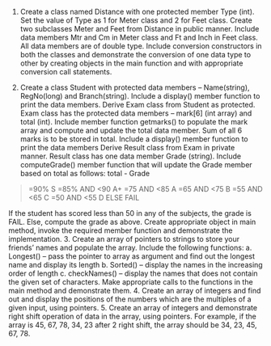 1. Create a class named Distance with one protected member Type (int). Set the value of Type
as 1 for Meter class and 2 for Feet class. Create two subclasses Meter and Feet from
Distance in public manner. Include data members Mtr and Cm in Meter class and Ft and Inch
in Feet class. All data members are of double type. Include conversion constructors in both
the classes and demonstrate the conversion of one data type to other by creating objects in
the main function and with appropriate conversion call statements.

2. Create a class Student with protected data members – Name(string), RegNo(long) and
Branch(string). Include a display() member function to print the data members. Derive Exam
class from Student as protected. Exam class has the protected data members – mark[6] (int
array) and total (int). Include member function getmarks() to populate the mark array and
compute and update the total data member. Sum of all 6 marks is to be stored in total.
Include a display() member function to print the data members Derive Result class from
Exam in private manner. Result class has one data member Grade (string). Include
computeGrade() member function that will update the Grade member based on total as
follows: total - Grade
>=90% S
>=85% AND <90 A+
>=75 AND <85 A
>=65 AND <75 B
>=55 AND <65 C
>=50 AND <55 D
ELSE FAIL

If the student has scored less than 50 in any of the subjects, the grade is FAIL. Else, compute
the grade as above. Create appropriate object in main method, invoke the required member
function and demonstrate the implementation.
3. Create an array of pointers to strings to store your friends’ names and populate the array.
Include the following functions:
a. Longest() – pass the pointer to array as argument and find out the longest name and
display its length
b. Sorted() – display the names in the increasing order of length
c. checkNames() – display the names that does not contain the given set of characters.
Make appropriate calls to the functions in the main method and demonstrate them.
4. Create an array of integers and find out and display the positions of the numbers which are
the multiples of a given input, using pointers.
5. Create an array of integers and demonstrate right shift operation of data in the array, using
pointers. For example, if the array is 45, 67, 78, 34, 23 after 2 right shift, the array should be
34, 23, 45, 67, 78.